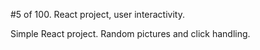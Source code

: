 #5 of 100.    React project, user interactivity.

Simple React project.    Random pictures and click handling.
